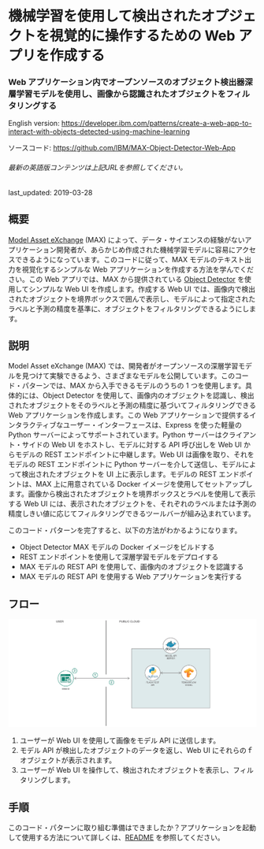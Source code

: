 # 機械学習を使用して検出されたオプジェクトを視覚的に操作するための Web アプリを作成する

### Web アプリケーション内でオープンソースのオブジェクト検出器深層学習モデルを使用し、画像から認識されたオブジェクトをフィルタリングする

English version: https://developer.ibm.com/patterns/create-a-web-app-to-interact-with-objects-detected-using-machine-learning
  
ソースコード: https://github.com/IBM/MAX-Object-Detector-Web-App

###### 最新の英語版コンテンツは上記URLを参照してください。
last_updated: 2019-03-28

 
## 概要

[Model Asset eXchange](https://developer.ibm.com/exchanges/models/) (MAX) によって、データ・サイエンスの経験がないアプリケーション開発者が、あらかじめ作成された機械学習モデルに容易にアクセスできるようになっています。このコードに従って、MAX モデルのテキスト出力を視覚化するシンプルな Web アプリケーションを作成する方法を学んでください。この Web アプリでは、MAX から提供されている [Object Detector](https://developer.ibm.com/exchanges/models/all/max-object-detector/) を使用してシンプルな Web UI を作成します。作成する Web UI では、画像内で検出されたオブジェクトを境界ボックスで囲んで表示し、モデルによって指定されたラベルと予測の精度を基準に、オブジェクトをフィルタリングできるようにします。

## 説明

Model Asset eXchange (MAX) では、開発者がオープンソースの深層学習モデルを見つけて実験できるよう、さまざまなモデルを公開しています。このコード・パターンでは、MAX から入手できるモデルのうちの 1 つを使用します。具体的には、Object Detector を使用して、画像内のオブジェクトを認識し、検出されたオブジェクトをそのラベルと予測の精度に基づいてフィルタリングできる Web アプリケーションを作成します。この Web アプリケーションで提供するインタラクティブなユーザー・インターフェースは、Express を使った軽量の Python サーバーによってサポートされています。Python サーバーはクライアント・サイドの Web UI をホストし、モデルに対する API 呼び出しを Web UI からモデルの REST エンドポイントに中継します。Web UI は画像を取り、それをモデルの REST エンドポイントに Python サーバーを介して送信し、モデルによって検出されたオブジェクトを UI 上に表示します。モデルの REST エンドポイントは、MAX 上に用意されている Docker イメージを使用してセットアップします。画像から検出されたオブジェクトを境界ボックスとラベルを使用して表示する Web UI には、表示されたオブジェクトを、それぞれのラベルまたは予測の精度しきい値に応じてフィルタリングできるツールバーが組み込まれています。

このコード・パターンを完了すると、以下の方法がわかるようになります。

* Object Detector MAX モデルの Docker イメージをビルドする 
* REST エンドポイントを使用して深層学習モデルをデプロイする 
* MAX モデルの REST API を使用して、画像内のオブジェクトを認識する
* MAX モデルの REST API を使用する Web アプリケーションを実行する

## フロー

![フロー](./images/architecture-max-object-detector.png)

1. ユーザーが Web UI を使用して画像をモデル API に送信します。
1. モデル API が検出したオブジェクトのデータを返し、Web UI にそれらのｆオブジェクトが表示されます。
1. ユーザーが Web UI を操作して、検出されたオブジェクトを表示し、フィルタリングします。

## 手順

このコード・パターンに取り組む準備はできましたか？アプリケーションを起動して使用する方法について詳しくは、[README](https://github.com/IBM/MAX-Object-Detector-Web-App/blob/master/README.md) を参照してください。
